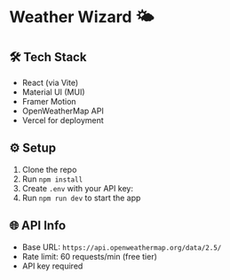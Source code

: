 # Weather Wizard 🌤️

## 🛠 Tech Stack
- React (via Vite)
- Material UI (MUI)
- Framer Motion
- OpenWeatherMap API
- Vercel for deployment

## ⚙️ Setup
1. Clone the repo
2. Run `npm install`
3. Create `.env` with your API key:
4. Run `npm run dev` to start the app

## 🌐 API Info
- Base URL: `https://api.openweathermap.org/data/2.5/`
- Rate limit: 60 requests/min (free tier)
- API key required
